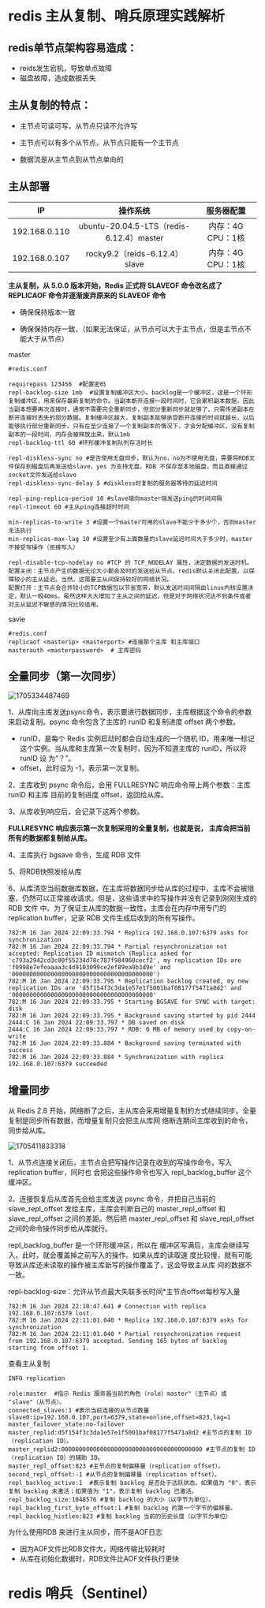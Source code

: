 # redis 主从复制、哨兵原理实践解析

## redis单节点架构容易造成：

- reids发生宕机，导致单点故障
- 磁盘故障，造成数据丢失

## 主从复制的特点：

- 主节点可读可写，从节点只读不允许写

- 主节点可以有多个从节点，从节点只能有一个主节点

- 数据流是从主节点到从节点单向的

## 主从部署

|      IP       |                 操作系统                 |    服务器配置     |
| :-----------: | :--------------------------------------: | :---------------: |
| 192.168.0.110 | ubuntu-20.04.5-LTS（redis-6.12.4）master | 内存：4G CPU：1核 |
| 192.168.0.107 |      rocky9.2（reids-6.12.4）slave       | 内存：4G CPU：1核 |

**主从复制，从 5.0.0 版本开始，Redis 正式将 SLAVEOF 命令改名成了 REPLICAOF 命令并逐渐废弃原来的 SLAVEOF 命令**

- 确保保持版本一致

- 确保保持内存一致，（如果无法保证，从节点可以大于主节点，但是主节点不能大于从节点）

master

```
#redis.conf

requirepass 123456  #配置密码  
repl-backlog-size 1mb  #设置复制缓冲区大小。backlog是一个缓冲区，这是一个环形复制缓冲区，用来保存最新复制的命令。当副本断开连接一段时间时，它会累积副本数据，因此当副本想要再次连接时，通常不需要完全重新同步，但部分重新同步就足够了，只需传递副本在断开连接时丢失的部分数据。复制缓冲区越大，复制副本能够承受断开连接的时间就越长，以后能够执行部分重新同步。只有在至少连接了一个复制副本的情况下，才会分配缓冲区，没有复制副本的一段时间，内存会被释放出来，默认1mb 
repl-backlog-ttl 60 #环形缓冲复制队列存活时长

repl-diskless-sync no #是否使用无盘同步，默认为no，no为不使用无盘，需要将RDB文件保存到磁盘后再发送给slave，yes 为支持无盘，RDB 不保存至本地磁盘，而且直接通过socket文件发送给slave
repl-diskless-sync-delay 5 #diskless时复制的服务器等待的延迟时间

repl-ping-replica-period 10 #slave端向master端发送ping的时间间隔
repl-timeout 60 #主从ping连接超时时间 

min-replicas-to-write 3 #设置一个master可用的slave不能少于多少个，否则master无法执行
min-replicas-max-lag 10 #设置至少有上面数量的slave延迟时间大于多少时，master不接受写操作（拒接写入）

repl-disable-tcp-nodelay no #TCP 的 TCP_NODELAY 属性，决定数据的发送时机。配置关闭：主节点产生的数据无论大小都会及时的发送给从节点。redis默认关闭此配置，以保障较小的主从延迟。当然，这需要主从间保持较好的网络状况。
配置打开：主节点会合并较小的TCP数据包以节省宽带，默认发送时间间隔由linux内核设置决定，默认一般40ms。虽然这样大大增加了主从之间的延迟，但是对于网络状况达不到条件或者对主从延迟不敏感的情况比较适用。

```

savle

```
#redis.conf
replicaof <masterip> <masterport> #连接那个主库 和主库端口
masterauth <masterpassword>  # 主库密码
```



## 全量同步（第一次同步）

![1705334487469](E:\笔记\redis\images\1705334487469.png)

1、从库向主库发送psync命令，表示要进行数据同步，主库根据这个命令的参数 来启动复制。psync 命令包含了主库的 runID 和复制进度 offset 两个参数。 

- runID，是每个 Redis 实例启动时都会自动生成的一个随机 ID，用来唯一标记这个实例。当从库和主库第一次复制时，因为不知道主库的 runID，所以将 runID 设 为“？”。
- offset，此时设为 -1，表示第一次复制。

2、主库收到 psync 命令后，会用 FULLRESYNC 响应命令带上两个参数：主库 runID 和主库 目前的复制进度 offset，返回给从库。

3、从库收到响应后，会记录下这两个参数。

**FULLRESYNC 响应表示第一次复制采用的全量复制，也就是说， 主库会把当前所有的数据都复制给从库。**

4、主库执行 bgsave 命令，生成 RDB 文件

5、将RDB快照发给从库

6、从库清空当前数据库数据，在主库将数据同步给从库的过程中，主库不会被阻塞，仍然可以正常接收请求。但是，这些请求中的写操作并没有记录到刚刚生成的 RDB 文件 中。为了保证主从库的数据一致性，主库会在内存中用专门的 replication buffer，记录 RDB 文件生成后收到的所有写操作。



```
782:M 16 Jan 2024 22:09:33.794 * Replica 192.168.0.107:6379 asks for synchronization
782:M 16 Jan 2024 22:09:33.794 * Partial resynchronization not accepted: Replication ID mismatch (Replica asked for 'c793a2942cd3c00f55234d78c787f984960cecf2', my replication IDs are 'f0998e7efeaaaa3c4d9103099ce2ef89ea9b3d9e' and '0000000000000000000000000000000000000000')
782:M 16 Jan 2024 22:09:33.795 * Replication backlog created, my new replication IDs are 'd5f154f3c3da1e57e1f5001baf08177f5471a8d2' and '0000000000000000000000000000000000000000'
782:M 16 Jan 2024 22:09:33.795 * Starting BGSAVE for SYNC with target: disk
782:M 16 Jan 2024 22:09:33.795 * Background saving started by pid 2444
2444:C 16 Jan 2024 22:09:33.797 * DB saved on disk
2444:C 16 Jan 2024 22:09:33.797 * RDB: 0 MB of memory used by copy-on-write
782:M 16 Jan 2024 22:09:33.884 * Background saving terminated with success
782:M 16 Jan 2024 22:09:33.884 * Synchronization with replica 192.168.0.107:6379 succeeded

```



## 增量同步

从 Redis 2.8 开始，网络断了之后，主从库会采用增量复制的方式继续同步。全量复制是同步所有数据，而增量复制只会把主从库网 络断连期间主库收到的命令，同步给从库。

![1705411833318](E:\笔记\redis\images\1705411833318.png)

1、从节点连接关闭后，主节点会把写操作记录在收到的写操作命令，写入 replication buffer，同时也 会把这些操作命令也写入 repl_backlog_buffer 这个缓冲区。

2、连接恢复后从库首先会给主库发送 psync 命令，并把自己当前的 slave_repl_offset 发给主库，主库会判断自己的 master_repl_offset 和 slave_repl_offset 之间的差距。然后把 master_repl_offset 和 slave_repl_offset 之间的命令操作同步给从库就行。



repl_backlog_buffer 是一个环形缓冲区，所以在 缓冲区写满后，主库会继续写入，此时，就会覆盖掉之前写入的操作。如果从库的读取速 度比较慢，就有可能导致从库还未读取的操作被主库新写的操作覆盖了，这会导致主从库 间的数据不一致。



repl-backlog-size：允许从节点最大失联多长时间*主节点offset每秒写入量



```
782:M 16 Jan 2024 22:10:47.641 # Connection with replica 192.168.0.107:6379 lost.
782:M 16 Jan 2024 22:11:01.040 * Replica 192.168.0.107:6379 asks for synchronization
782:M 16 Jan 2024 22:11:01.040 * Partial resynchronization request from 192.168.0.107:6379 accepted. Sending 165 bytes of backlog starting from offset 1.
```



查看主从复制

```
INFO replication
```

```
role:master  #指示 Redis 服务器当前的角色（role）master"（主节点）或 "slave"（从节点）。
connected_slaves:1 #表示当前连接的从节点数量
slave0:ip=192.168.0.107,port=6379,state=online,offset=823,lag=1 
master_failover_state:no-failover 
master_replid:d5f154f3c3da1e57e1f5001baf08177f5471a8d2 #主节点的复制 ID（replication ID）。
master_replid2:0000000000000000000000000000000000000000 #主节点的复制 ID（replication ID）的辅助 ID。
master_repl_offset:823 #主节点的复制偏移量（replication offset）。
second_repl_offset:-1 #从节点的复制偏移量（replication offset）。
repl_backlog_active:1  #表示复制 backlog 是否处于活跃状态。如果值为 "0"，表示复制 backlog 未激活；如果值为 "1"，表示复制 backlog 已激活。
repl_backlog_size:1048576 #复制 backlog 的大小（以字节为单位）。
repl_backlog_first_byte_offset:1 #复制 backlog 的第一个字节的偏移量。
repl_backlog_histlen:823 #复制 backlog 当前的历史长度（以字节为单位）

```

为什么使用RDB 来进行主从同步，而不是AOF日志

- 因为AOF文件比RDB文件大，网络传输比较耗时
- 从库在初始化数据时，RDB文件比AOF文件执行更快

# redis  哨兵（Sentinel）



